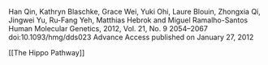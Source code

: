 Han Qin, Kathryn Blaschke, Grace Wei, Yuki Ohi, Laure Blouin, Zhongxia Qi,
Jingwei Yu, Ru-Fang Yeh, Matthias Hebrok and Miguel Ramalho-Santos
Human Molecular Genetics, 2012, Vol. 21, No. 9 2054–2067
doi:10.1093/hmg/dds023
Advance Access published on January 27, 2012

[[The Hippo Pathway]]
